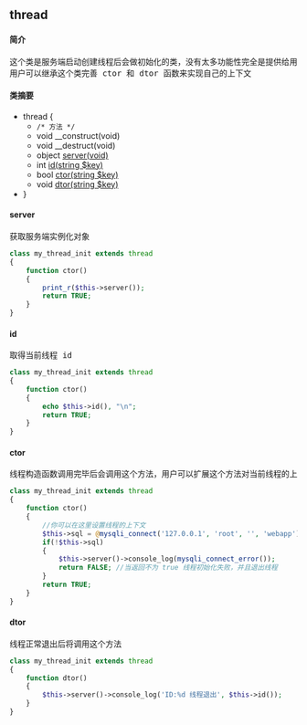 ## thread
#### 简介
<pre>
这个类是服务端启动创建线程后会做初始化的类，没有太多功能性完全是提供给用户可以自己初始化一些线程上下文的
用户可以继承这个类完善 ctor 和 dtor 函数来实现自己的上下文
</pre>
#### 类摘要
- thread {
	- `/* 方法 */`
	- void __construct(void)
	- void __destruct(void)
	- object [server(void)](thread.md#server)
	- int [id(string $key)](thread.md#id)
	- bool [ctor(string $key)](thread.md#ctor)
	- void [dtor(string $key)](thread.md#dtor)
- }
#### server
<pre>
获取服务端实例化对象
</pre>
```php
class my_thread_init extends thread
{
	function ctor()
	{
		print_r($this->server());
		return TRUE;
	}
}
```
#### id
<pre>
取得当前线程 id
</pre>
```php
class my_thread_init extends thread
{
	function ctor()
	{
		echo $this->id(), "\n";
		return TRUE;
	}
}
```
#### ctor
<pre>
线程构造函数调用完毕后会调用这个方法，用户可以扩展这个方法对当前线程的上下文做初始化
</pre>
```php
class my_thread_init extends thread
{
	function ctor()
	{
		//你可以在这里设置线程的上下文
		$this->sql = @mysqli_connect('127.0.0.1', 'root', '', 'webapp');
		if(!$this->sql)
		{
			$this->server()->console_log(mysqli_connect_error());
			return FALSE; //当返回不为 true 线程初始化失败，并且退出线程
		}
		return TRUE;
	}
}
```
#### dtor
<pre>
线程正常退出后将调用这个方法
</pre>
```php
class my_thread_init extends thread
{
	function dtor()
	{
		$this->server()->console_log('ID:%d 线程退出', $this->id());
	}
}
```
